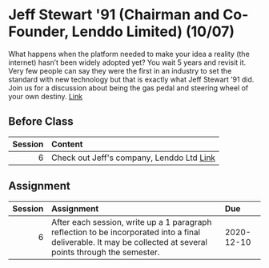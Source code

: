 Jeff Stewart '91 (Chairman and Co-Founder, Lenddo Limited) (10/07)
============================

What happens when the platform needed to make your idea a reality (the internet) hasn’t been widely adopted yet? You wait 5 years and revisit it. Very few people can say they were the first in an industry to set the standard with new technology but that is exactly what Jeff Stewart ’91 did. Join us for a discussion about being the gas pedal and steering wheel of your own destiny.  [Link](../../sessions/session6)

## Before Class

|   Session | Content                                                          |
|----------:|:-----------------------------------------------------------------|
|         6 | Check out Jeff's company, Lenddo Ltd [Link](https://lenddo.com/) |


## Assignment

|   Session | Assignment                                                                                                                                                     | Due        |
|----------:|:---------------------------------------------------------------------------------------------------------------------------------------------------------------|:-----------|
|         6 | After each session, write up a 1 paragraph reflection to be incorporated into a final deliverable. It may be collected at several points through the semester. | 2020-12-10 |

